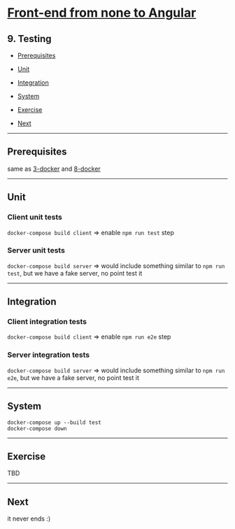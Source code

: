 # [Front-end from none to Angular](../README.md)

## 9. Testing

- [Prerequisites](#prerequisites)

- [Unit](#unit)
- [Integration](#integration)
- [System](#system)
- [Exercise](#exercise)

- [Next](#next)

---

## Prerequisites

same as [3-docker](3-docker.md) and [8-docker](8-docker.md)

---

## Unit

### Client unit tests

`docker-compose build client` => enable `npm run test` step

### Server unit tests

`docker-compose build server` => would include something similar to `npm run test`, but we have a fake server, no point test it

---

## Integration

### Client integration tests

`docker-compose build client` => enable `npm run e2e` step

### Server integration tests

`docker-compose build server` => would include something similar to `npm run e2e`, but we have a fake server, no point test it

---

## System

```shell
docker-compose up --build test
docker-compose down
```

---

## Exercise

TBD

---

## Next

it never ends :)
